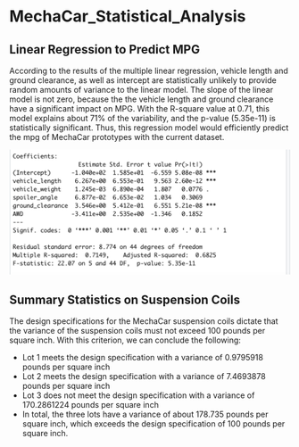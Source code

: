 # MechaCar_Statistical_Analysis

## Linear Regression to Predict MPG
 According to the results of the multiple linear regression, vehicle length and ground clearance, as well as intercept are statistically unlikely to provide random amounts of variance to the linear model. The slope of the linear model is not zero, because the the vehicle length and ground clearance have a significant impact on MPG.
 With the R-square value at 0.71, this model explains about 71% of the variability, and the p-value (5.35e-11) is statistically significant. Thus, this regression model would efficiently predict the mpg of MechaCar prototypes with the current dataset. 


![MLR_results.png](MLR_results.png)

## Summary Statistics on Suspension Coils 
The design specifications for the MechaCar suspension coils dictate that the variance of the suspension coils must not exceed 100 pounds per square inch. With this criterion, we can conclude the following: 
 - Lot 1 meets the design specification with a variance of 0.9795918 pounds per square inch 
 - Lot 2 meets the design specification with a variance of 7.4693878 pounds per square inch 
 - Lot 3 does not meet the design specification with a variance of 170.2861224 pounds per square inch
 - In total, the three lots have a variance of about 178.735 pounds per square inch, which exceeds the design specification of 100 pounds per square inch. 
